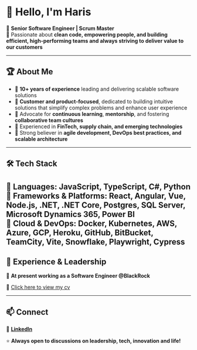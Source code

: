 # 👋 Hello, I'm Haris

🚀 **Senior Software Engineer | Scrum Master**  
🎯 Passionate about **clean code, empowering people, and building efficient, high-performing teams and always striving to deliver value to our customers**

---

## 🏆 About Me
- 🔹 **10+ years of experience** leading and delivering scalable software solutions
- 🔹 **Customer and product-focused**, dedicated to building intuitive solutions that simplify complex problems and enhance user experience
- 🔹 Advocate for **continuous learning**, **mentorship**, and fostering **collaborative team cultures**
- 🔹 Experienced in **FinTech, supply chain, and emerging technologies**
- 🔹 Strong believer in **agile development, DevOps best practices, and scalable architecture** 
---

## 🛠️ Tech Stack
🔹 **Languages:** JavaScript, TypeScript, C#, Python  
🔹 **Frameworks & Platforms:** React, Angular, Vue, Node.js, .NET, .NET Core, Postgres, SQL Server, Microsoft Dynamics 365, Power BI  
🔹 **Cloud & DevOps:** Docker, Kubernetes, AWS, Azure, GCP, Heroku, GitHub, BitBucket, TeamCity, Vite, Snowflake, Playwright, Cypress 
---

## 🌟 Experience & Leadership
🏢 **At present working as a Software Engineer @BlackRock**  

🔗 [Click here to view my cv](https://1drv.ms/b/c/a2f6cf8ddc57b53b/EeZl_0-NA1xPtOyyxAf3aBkBC6qcVKOgqKR2zVQkAp_9ZQ?e=fno3B3)

---

## 📫 Connect
💼 **[LinkedIn](https://www.linkedin.com/in/harissg/)**

⭐ **Always open to discussions on leadership, tech, innovation and life!**  